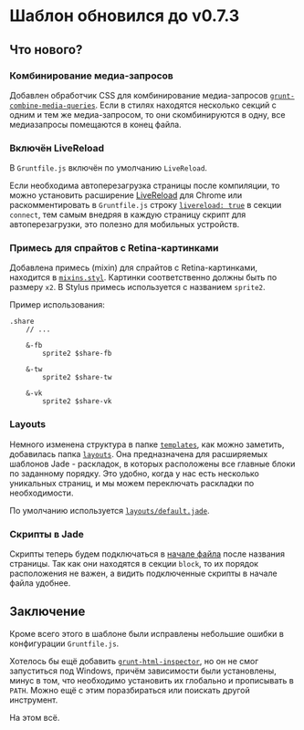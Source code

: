 # Шаблон обновился до v0.7.3

## Что нового?

### Комбинирование медиа-запросов

Добавлен обработчик CSS для комбинирование медиа-запросов [`grunt-combine-media-queries`](https://github.com/buildingblocks/grunt-combine-media-queries). Если в стилях находятся несколько секций с одним и тем же медиа-запросом, то они скомбинируются в одну, все медиазапросы помещаются в  конец файла.

### Включён LiveReload

В `Gruntfile.js` включён по умолчанию `LiveReload`.

Если необходима автоперезагрузка страницы после компиляции, то можно установить расширение [LiveReload](https://chrome.google.com/webstore/detail/livereload/jnihajbhpnppcggbcgedagnkighmdlei) для Chrome или раскомментировать в `Gruntfile.js` строку [`livereload: true`](https://github.com/CSSSR/csssr-project-template/blob/master/Gruntfile.js#L258) в секции `connect`, тем самым внедряя в каждую страницу скрипт для автоперезагрузки, это полезно для мобильных устройств.

### Примесь для спрайтов с Retina-картинками

Добавлена примесь (mixin) для спрайтов с Retina-картинками, находится в [`mixins.styl`](https://github.com/CSSSR/csssr-project-template/blob/master/app/styles/helpers/mixins.styl#L22). Картинки соответственно должны быть по размеру `x2`. В Stylus примесь используется с названием `sprite2`.

Пример использования:
```stylus
.share
    // ...

    &-fb
        sprite2 $share-fb
    
    &-tw
        sprite2 $share-tw
    
    &-vk
        sprite2 $share-vk
```

### Layouts

Немного изменена структура в папке [`templates`](https://github.com/CSSSR/csssr-project-template/tree/master/app/templates), как можно заметить, добавилась папка
[`layouts`](https://github.com/CSSSR/csssr-project-template/tree/master/app/templates/layouts). Она предназначена для расширяемых шаблонов Jade - раскладок, в которых расположены все главные блоки по заданному порядку. Это удобно, когда у нас есть несколько уникальных страниц, и мы можем переключать раскладки по необходимости.

По умолчанию используется [`layouts/default.jade`](https://github.com/CSSSR/csssr-project-template/blob/master/app/templates/layouts/default.jade).

### Скрипты в Jade

Скрипты теперь будем подключаться в [начале файла](https://github.com/CSSSR/csssr-project-template/blob/master/app/templates/index.jade#L6-L7) после названия страницы. Так как они находятся в секции `block`, то их порядок расположения не важен, а видить подключенные скрипты в начале файла удобнее.

## Заключение

Кроме всего этого в шаблоне были исправлены небольшие ошибки в конфигурации `Gruntfile.js`.

Хотелось бы ещё добавить [`grunt-html-inspector`](https://www.npmjs.org/package/grunt-html-inspector), но он не смог запуститься под Windows, причём зависимости были установлены, минус в том, что необходимо установить их глобально и прописывать в `PATH`. Можно ещё с этим поразбираться или поискать другой инструмент.

На этом всё.
